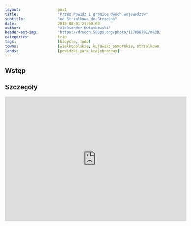 ```yaml
---
layout:                 post
title:                  "Przez Powidz i granicę dwóch województw"
subtitle:               "od Strzałkowa do Strzelna"
date:                   2015-08-01 21:00:00
author:                 "Aleksander Kwiatkowski"
header-ext-img:         "https://drscdn.500px.org/photo/117006701/m%3D2048/3d23b55abe3b31f6a01d06f559db95e3"
categories:             trip
tags:                   [bicycle, todo]
towns:                  [wielkopolskie, kujawsko_pomorskie, strzalkowo, powidz, orchowo, jeziora_wielkie, strzelno]
lands:                  [powidzki_park_krajobrazowy]
---
```



Wstęp
-----


Szczegóły
---------

<iframe height='405' width='590' frameborder='0' allowtransparency='true' scrolling='no' src='https://www.strava.com/activities/359582810/embed/3537dc4e559003b3c45cfcf364eb07e265f36133'></iframe>
